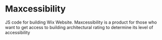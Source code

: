 # Maxcessibility
JS code for building Wix Website.
Maxcessibility is a product for those who want to get access to building architectural rating to determine its level of accessibility
